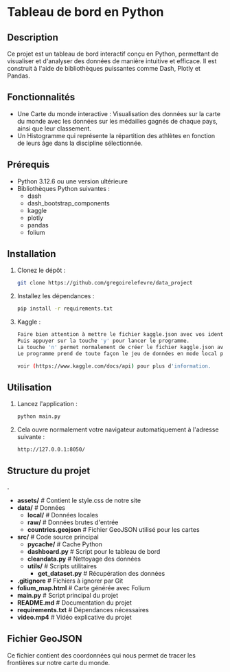 # Tableau de bord en Python

## Description
Ce projet est un tableau de bord interactif conçu en Python, permettant de visualiser et d'analyser des données de manière intuitive et efficace. Il est construit à l'aide de bibliothèques puissantes comme Dash, Plotly et Pandas.

## Fonctionnalités
- Une Carte du monde interactive : Visualisation des données sur la carte du monde avec les données sur les médailles gagnés de chaque pays, ainsi que leur classement.
- Un Histogramme qui représente la répartition des athlètes en fonction de leurs âge dans la discipline sélectionnée.

## Prérequis
- Python 3.12.6 ou une version ultérieure
- Bibliothèques Python suivantes :
  - dash
  - dash_bootstrap_components
  - kaggle
  - plotly
  - pandas
  - folium

## Installation
1. Clonez le dépôt :
   ```bash
   git clone https://github.com/gregoirelefevre/data_project
   ```
2. Installez les dépendances :
   ```bash
   pip install -r requirements.txt
   ```
3. Kaggle :
   ```bash
   Faire bien attention à mettre le fichier kaggle.json avec vos identifiants dans .kaggle sur votre machine. 
   Puis appuyer sur la touche 'y' pour lancer le programme. 
   La touche 'n' permet normalement de créer le fichier kaggle.json avec vos identifiants mais il est préférable que le fichier soit déjà présent. 
   Le programme prend de toute façon le jeu de données en mode local par défaut si le requête API ne marche pas. 
   
   voir (https://www.kaggle.com/docs/api) pour plus d'information.
   ```

## Utilisation
1. Lancez l'application :
   ```bash
   python main.py
   ```
2. Cela ouvre normalement votre navigateur automatiquement à l'adresse suivante :
   ```
   http://127.0.0.1:8050/
   ```

## Structure du projet
**.**
- **assets/**                  # Contient le style.css de notre site
- **data/**                    # Données 
  - **local/**                 # Données locales 
  - **raw/**                   # Données brutes d'entrée
  - **countries.geojson**      # Fichier GeoJSON utilisé pour les cartes
- **src/**                     # Code source principal
  - **__pycache__/**           # Cache Python
  - **dashboard.py**           # Script pour le tableau de bord
  - **cleandata.py**           # Nettoyage des données
  - **utils/**                 # Scripts utilitaires
    - **get_dataset.py**       # Récupération des données
- **.gitignore**               # Fichiers à ignorer par Git
- **folium_map.html**          # Carte générée avec Folium
- **main.py**                  # Script principal du projet
- **README.md**                # Documentation du projet
- **requirements.txt**         # Dépendances nécessaires
- **video.mp4**                # Vidéo explicative du projet

## Fichier GeoJSON
Ce fichier contient des coordonnées qui nous permet de tracer les frontières sur notre carte du monde. 
